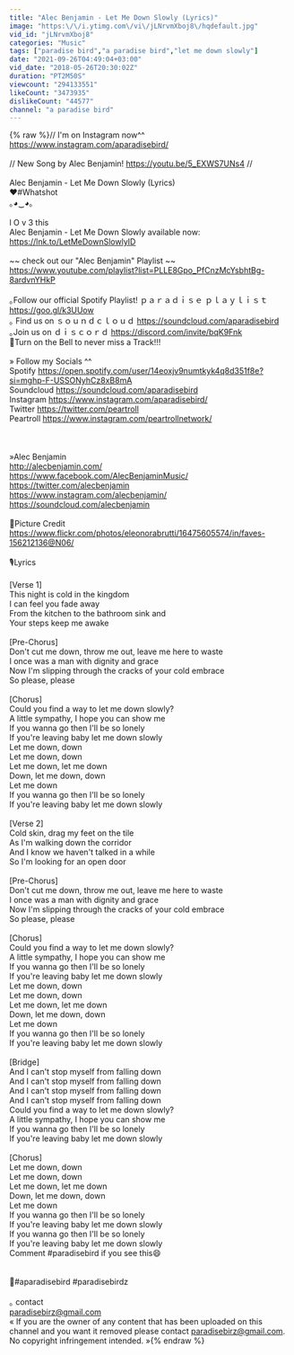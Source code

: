 ```yaml
---
title: "Alec Benjamin - Let Me Down Slowly (Lyrics)"
image: "https:\/\/i.ytimg.com\/vi\/jLNrvmXboj8\/hqdefault.jpg"
vid_id: "jLNrvmXboj8"
categories: "Music"
tags: ["paradise bird","a paradise bird","let me down slowly"]
date: "2021-09-26T04:49:04+03:00"
vid_date: "2018-05-26T20:30:02Z"
duration: "PT2M50S"
viewcount: "294133551"
likeCount: "3473935"
dislikeCount: "44577"
channel: "a paradise bird"
---
```

{% raw %}// I'm on Instagram now^^ <a rel="nofollow" target="blank" href="https://www.instagram.com/aparadisebird/">https://www.instagram.com/aparadisebird/</a><br /><br />// New Song by Alec Benjamin! <a rel="nofollow" target="blank" href="https://youtu.be/5_EXWS7UNs4">https://youtu.be/5_EXWS7UNs4</a> //<br /><br />Alec Benjamin - Let Me Down Slowly (Lyrics)<br />❤️#Whatshot<br />｡◕‿◕｡ <br /><br />l O v 3 this<br />Alec Benjamin - Let Me Down Slowly available now: <a rel="nofollow" target="blank" href="https://lnk.to/LetMeDownSlowlyID">https://lnk.to/LetMeDownSlowlyID</a><br /><br />~~ check out our &quot;Alec Benjamin&quot; Playlist ~~<br /><a rel="nofollow" target="blank" href="https://www.youtube.com/playlist?list=PLLE8Gpo_PfCnzMcYsbhtBg-8ardvnYHkP">https://www.youtube.com/playlist?list=PLLE8Gpo_PfCnzMcYsbhtBg-8ardvnYHkP</a><br /><br />｡Follow our official Spotify Playlist! ｐａｒａｄｉｓｅ ｐｌａｙｌｉｓｔ <a rel="nofollow" target="blank" href="https://goo.gl/k3UUow">https://goo.gl/k3UUow</a><br />｡ Find us on  ｓｏｕｎｄｃｌｏｕｄ <a rel="nofollow" target="blank" href="https://soundcloud.com/aparadisebird">https://soundcloud.com/aparadisebird</a><br />｡Join us on ｄｉｓｃｏｒｄ <a rel="nofollow" target="blank" href="https://discord.com/invite/bqK9Fnk">https://discord.com/invite/bqK9Fnk</a><br />🔔Turn on the Bell to never miss a Track!!!<br /><br />» Follow my Socials ^^<br />Spotify <a rel="nofollow" target="blank" href="https://open.spotify.com/user/14eoxjv9numtkyk4q8d351f8e?si=mghp-F-USSONyhCz8xB8mA">https://open.spotify.com/user/14eoxjv9numtkyk4q8d351f8e?si=mghp-F-USSONyhCz8xB8mA</a><br />Soundcloud <a rel="nofollow" target="blank" href="https://soundcloud.com/aparadisebird">https://soundcloud.com/aparadisebird</a><br />Instagram <a rel="nofollow" target="blank" href="https://www.instagram.com/aparadisebird/">https://www.instagram.com/aparadisebird/</a><br />Twitter <a rel="nofollow" target="blank" href="https://twitter.com/peartroll">https://twitter.com/peartroll</a><br />Peartroll <a rel="nofollow" target="blank" href="https://www.instagram.com/peartrollnetwork/">https://www.instagram.com/peartrollnetwork/</a><br /><br /><br /><br />»Alec Benjamin<br /><a rel="nofollow" target="blank" href="http://alecbenjamin.com/">http://alecbenjamin.com/</a><br /><a rel="nofollow" target="blank" href="https://www.facebook.com/AlecBenjaminMusic/">https://www.facebook.com/AlecBenjaminMusic/</a><br /><a rel="nofollow" target="blank" href="https://twitter.com/alecbenjamin">https://twitter.com/alecbenjamin</a> <br /><a rel="nofollow" target="blank" href="https://www.instagram.com/alecbenjamin/">https://www.instagram.com/alecbenjamin/</a> <a rel="nofollow" target="blank" href="https://soundcloud.com/alecbenjamin">https://soundcloud.com/alecbenjamin</a><br /><br />📸Picture Credit<br /><a rel="nofollow" target="blank" href="https://www.flickr.com/photos/eleonorabrutti/16475605574/in/faves-156212136@N06/">https://www.flickr.com/photos/eleonorabrutti/16475605574/in/faves-156212136@N06/</a><br /><br />🎙️Lyrics<br /><br />[Verse 1]<br />This night is cold in the kingdom<br />I can feel you fade away<br />From the kitchen to the bathroom sink and<br />Your steps keep me awake<br /><br />[Pre-Chorus]<br />Don't cut me down, throw me out, leave me here to waste<br />I once was a man with dignity and grace<br />Now I'm slipping through the cracks of your cold embrace<br />So please, please<br /><br />[Chorus]<br />Could you find a way to let me down slowly?<br />A little sympathy, I hope you can show me<br />If you wanna go then I'll be so lonely<br />If you're leaving baby let me down slowly<br />Let me down, down<br />Let me down, down<br />Let me down, let me down<br />Down, let me down, down<br />Let me down<br />If you wanna go then I'll be so lonely<br />If you're leaving baby let me down slowly<br /><br />[Verse 2]<br />Cold skin, drag my feet on the tile<br />As I'm walking down the corridor<br />And I know we haven't talked in a while<br />So I'm looking for an open door<br /><br />[Pre-Chorus]<br />Don't cut me down, throw me out, leave me here to waste<br />I once was a man with dignity and grace<br />Now I'm slipping through the cracks of your cold embrace<br />So please, please<br /><br />[Chorus]<br />Could you find a way to let me down slowly?<br />A little sympathy, I hope you can show me<br />If you wanna go then I'll be so lonely<br />If you're leaving baby let me down slowly<br />Let me down, down<br />Let me down, down<br />Let me down, let me down<br />Down, let me down, down<br />Let me down<br />If you wanna go then I'll be so lonely<br />If you're leaving baby let me down slowly<br /><br />[Bridge]<br />And I can't stop myself from falling down<br />And I can't stop myself from falling down<br />And I can't stop myself from falling down<br />And I can't stop myself from falling down<br />Could you find a way to let me down slowly?<br />A little sympathy, I hope you can show me<br />If you wanna go then I'll be so lonely<br />If you're leaving baby let me down slowly<br /><br />[Chorus]<br />Let me down, down<br />Let me down, down<br />Let me down, let me down<br />Down, let me down, down<br />Let me down<br />If you wanna go then I'll be so lonely<br />If you're leaving baby let me down slowly<br />If you wanna go then I'll be so lonely<br />If you're leaving baby let me down slowly<br />Comment #paradisebird if you see this😄 <br /><br /><br />📌#aparadisebird #paradisebirdz <br /><br />｡ contact<br />paradisebirz@gmail.com<br />« If you are the owner of any content that has been uploaded on this channel and you want it removed please contact paradisebirz@gmail.com. No copyright infringement intended. »{% endraw %}
